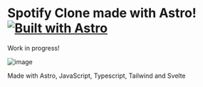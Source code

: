 # Spotify Clone made with Astro! [![Built with Astro](https://astro.badg.es/v2/built-with-astro/tiny.svg)](https://astro.build)

Work in progress!

![image](https://github.com/AlexSh1mada/spotify-clone/assets/40413250/fbbeedd9-2de4-4d12-b384-ae7034fa19c9)

Made with Astro, JavaScript, Typescript, Tailwind and Svelte


